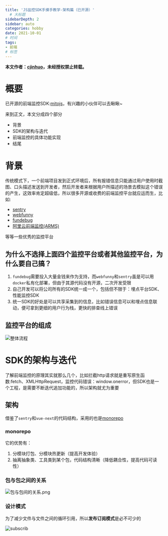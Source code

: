 ```yaml
---
title: 'JS监控SDK手摸手教学-架构篇（已开源）'
  # 大标题
sidebarDepth: 2
sidebar: auto
categories: hobby
date: 2021-10-01
# 时间
tags:
- 前端
# 标签
---
```


**本文作者：[cjinhuo](https://github.com/cjinhuo)，未经授权禁止转载。**


# 概要
已开源的前端监控SDK:[mitojs](https://github.com/mitojs/mitojs)，有兴趣的小伙伴可以去瞅瞅~

来到正文，本文分成四个部分

* 背景
* SDK的架构与迭代
* 前端监控的具体功能实现
* 结尾



# 背景

传统模式下，一个前端项目发到正式环境后，所有报错信息只能通过用户使用时截图、口头描述发送到开发者，然后开发者来根据用户所描述的场景去模拟这个错误的产生，这效率肯定超级低，所以很多开源或收费的前端监控平台就应运而生，比如:

* [sentry](https://github.com/getsentry/sentry)
* [webfunny](https://github.com/a597873885/webfunny_monitor)
* [fundebug](https://www.fundebug.com/)
* [阿里云前端监控(ARMS)](https://www.aliyun.com/product/arms)

等等一些优秀的监控平台



## 为什么不选择上面四个监控平台或者其他监控平台，为什么要自己搞？

1. `fundebug`需要投入大量金钱来作为支持，而`webfunny`和`sentry`虽是可以用`docker`私有化部署，但由于其源代码没有开源，二次开发受限
2. 自己开发可以将公司所有的SDK统一成一个，包括但不限于：埋点平台SDK、性能监控SDK
3. 统一SDK的好处是可以共享采集到的信息，比如错误信息可以和埋点信息联动，便可拿到更细的用户行为栈，更快的排查线上错误

## 监控平台的组成

![整体流程](https://p3-juejin.byteimg.com/tos-cn-i-k3u1fbpfcp/ebf9ce746d034a209429a694655f1ffa~tplv-k3u1fbpfcp-zoom-1.image)

# SDK的架构与迭代
了解前端监控的原理其实就那么几个，比如拦截http请求就是重写原生函数:fetch、XMLHttpRequest，监控代码错误：window.onerror，但SDK也是一个工程，是需要不断迭代追加功能的，所以架构就尤为重要

## 架构
借鉴了`sentry`和`vue-next`的代码结构，采用的也是[monorepo](https://en.wikipedia.org/wiki/Monorepo)

### monorepo
它的优势有：

1. 分模块打包、分模块热更新（提高开发体验）
2. 抽离抽象类、工具类到某个包，代码结构清晰（降低耦合性，提高代码可读性）

### 包与包之间的关系

![包与包间的关系.png](https://tva1.sinaimg.cn/large/008i3skNly1guvmt3hysqj60uk0u075l02.jpg)

### 设计模式
为了减少文件与文件之间的循环引用，所以**发布订阅模式**是必不可少的

![subscrib](https://tva1.sinaimg.cn/large/008i3skNly1guvmtio2hwj311y0dytad.jpg)








